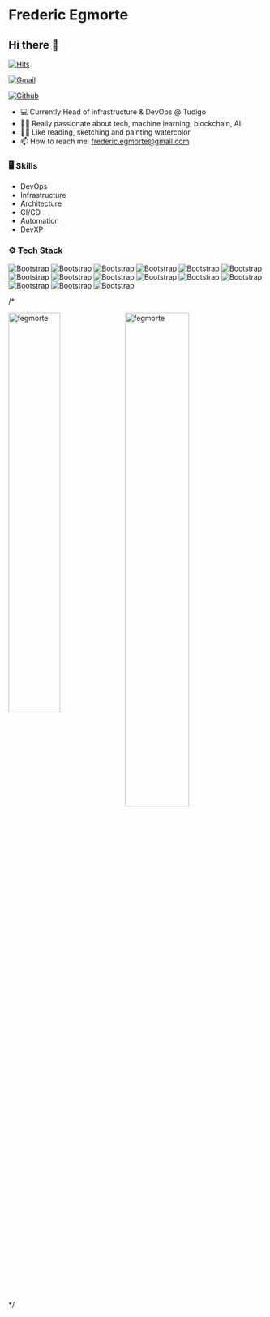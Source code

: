 # Frederic Egmorte
## Hi there 👋

[![Hits](https://hits.seeyoufarm.com/api/count/incr/badge.svg?url=https%3A%2F%2Fgithub.com%2Ffegmorte%2Ffegmorte&count_bg=%2379C83D&title_bg=%23555555&icon=&icon_color=%23E7E7E7&title=Profile+Views&edge_flat=false)](https://hits.seeyoufarm.com)



[![Gmail](https://img.shields.io/badge/-Gmail-c14438?style=flat&logo=Gmail&logoColor=white)](mailto:frederic.egmorte@gmail.com)

[![Github](https://img.shields.io/github/followers/fegmorte?label=Follow&style=social)](https://github.com/fegmorte)

- 💻 Currently Head of infrastructure & DevOps @ Tudigo
- 👨‍💻 Really passionate about tech, machine learning, blockchain, AI
- 👨‍🎨 Like reading, sketching and painting watercolor
- 📫 How to reach me: frederic.egmorte@gmail.com


### 🖥 Skills

- DevOps
- Infrastructure
- Architecture
- CI/CD
- Automation
- DevXP
### ⚙️ Tech Stack

![Bootstrap](https://img.shields.io/badge/-AmazonWebServices-05122A?style=flat-square&logo=AmazonWebServices&color=353535) ![Bootstrap](https://img.shields.io/badge/-GoogleCloudPlatform-05122A?style=flat-square&logo=GoogleCloudPlatform&color=353535) ![Bootstrap](https://img.shields.io/badge/-Terraform-05122A?style=flat-square&logo=Terraform&color=353535) ![Bootstrap](https://img.shields.io/badge/-Pulumi-05122A?style=flat-square&logo=Pulumi&color=353535) ![Bootstrap](https://img.shields.io/badge/-CloudFormation-05122A?style=flat-square&logo=CloudFormation&color=353535) ![Bootstrap](https://img.shields.io/badge/-Docker-05122A?style=flat-square&logo=Docker&color=353535) ![Bootstrap](https://img.shields.io/badge/-Kubernetes-05122A?style=flat-square&logo=Kubernetes&color=353535) ![Bootstrap](https://img.shields.io/badge/-Python-05122A?style=flat-square&logo=Python&color=353535) ![Bootstrap](https://img.shields.io/badge/-Rust-05122A?style=flat-square&logo=Rust&color=353535) ![Bootstrap](https://img.shields.io/badge/-Gitlab-05122A?style=flat-square&logo=Gitlab&color=353535) ![Bootstrap](https://img.shields.io/badge/-Github-05122A?style=flat-square&logo=Github&color=353535) ![Bootstrap](https://img.shields.io/badge/-Github%20Actions-05122A?style=flat-square&logo=Github-Actions&color=353535) ![Bootstrap](https://img.shields.io/badge/-CircleCI-05122A?style=flat-square&logo=CircleCI&color=353535) ![Bootstrap](https://img.shields.io/badge/-FastAPI-05122A?style=flat-square&logo=FastAPI&color=353535) ![Bootstrap](https://img.shields.io/badge/-Django-05122A?style=flat-square&logo=Django&color=353535)

/*
<div>
  <img width="45%" align="left" src="https://github-readme-stats.vercel.app/api/top-langs?username=fegmorte&show_icons=true&locale=en&layout=compact" alt="fegmorte" />
  <img width="50%"  src="https://github-readme-streak-stats.herokuapp.com/?user=fegmorte&" alt="fegmorte" />
</div>
*/

